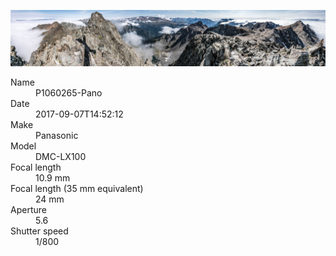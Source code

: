 [![P1060265-Pano](/photos/hd/P1060265-Pano.jpg)](/photos/full/P1060265-Pano.jpg?raw=true)

<dl>
  <dt>Name</dt>
  <dd>P1060265-Pano</dd>
  <dt>Date</dt>
  <dd>2017-09-07T14:52:12</dd>
  <dt>Make</dt>
  <dd>Panasonic</dd>
  <dt>Model</dt>
  <dd>DMC-LX100</dd>
  <dt>Focal length</dt>
  <dd>10.9 mm</dd>
  <dt>Focal length (35 mm equivalent)</dt>
  <dd>24 mm</dd>
  <dt>Aperture</dt>
  <dd>5.6</dd>
  <dt>Shutter speed</dt>
  <dd>1/800</dd>
</dl>
